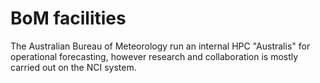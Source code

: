 # BoM facilities

The Australian Bureau of Meteorology run an internal HPC "Australis" for operational forecasting, however research and collaboration is mostly carried out on the NCI system.
